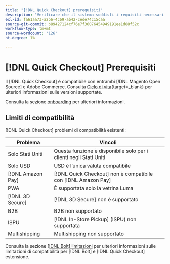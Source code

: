 ```yaml
---
title: "[!DNL Quick Checkout] prerequisiti"
description: "Verificare che il sistema soddisfi i requisiti necessari per utilizzare [!DNL Quick Checkout] per l’estensione Adobe Commerce."
exl-id: fa61aa73-a2b6-4c69-ab42-cede74c15caa
source-git-commit: b89427124cf76e7f36076454949191ee1d88f52c
workflow-type: tm+mt
source-wordcount: '126'
ht-degree: 1%

---
```


# [!DNL Quick Checkout] Prerequisiti

Il [!DNL Quick Checkout] è compatibile con entrambi [!DNL Magento Open Source] e Adobe Commerce. Consulta [Ciclo di vita](https://experienceleague.adobe.com/docs/commerce-operations/release/planning/lifecycle-policy.html){target=_blank} per ulteriori informazioni sulle versioni supportate.

Consulta la sezione [onboarding](../quick-checkout/onboarding.md) per ulteriori informazioni.

## Limiti di compatibilità

[!DNL Quick Checkout] problemi di compatibilità esistenti:

| **Problema** | **Vincoli** |
|----------------|-----------------|
| Solo Stati Uniti | Questa funzione è disponibile solo per i clienti negli Stati Uniti |
| Solo USD | USD è l’unica valuta compatibile |
| [!DNL Amazon Pay] | [!DNL Quick Checkout] non è compatibile con [!DNL Amazon Pay] |
| PWA | È supportata solo la vetrina Luma |
| [!DNL 3D Secure] | [!DNL 3D Secure] non è supportato |
| B2B | B2B non supportato |
| ISPU | [!DNL In-Store Pickup] (ISPU) non supportata |
| Multishipping | Multishipping non supportato |

Consulta la sezione [[!DNL Bolt] limitazioni](https://help.bolt.com/integrations/adobe-quick-checkout/set-up/#limitations) per ulteriori informazioni sulle limitazioni di compatibilità per [!DNL Bolt] e [!DNL Quick Checkout] estensione.
